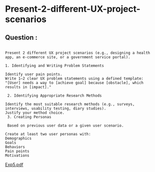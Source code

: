 # Present-2-different-UX-project-scenarios

## Question :
```

Present 2 different UX project scenarios (e.g., designing a health app, an e-commerce site, or a government service portal).

1. Identifying and Writing Problem Statements

Identify user pain points.
Write 1–2 clear UX problem statements using a defined template:
"[User] needs a way to [achieve goal] because [obstacle], which results in [impact]."

 2. Identifying Appropriate Research Methods

Identify the most suitable research methods (e.g., surveys, interviews, usability testing, diary studies).
Justify your method choice.
 3. Creating Personas

 Based on previous user data or a given user scenario.

Create at least two user personas with:
Demographics
Goals
Behaviors
Pain points
Motivations

```
[Exp5.pdf](https://github.com/user-attachments/files/20506959/Exp5.pdf)


